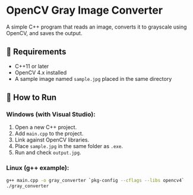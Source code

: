 # OpenCV Gray Image Converter

A simple C++ program that reads an image, converts it to grayscale using OpenCV, and saves the output.

## 🔧 Requirements

- C++11 or later
- OpenCV 4.x installed
- A sample image named `sample.jpg` placed in the same directory

## 🧪 How to Run

### Windows (with Visual Studio):

1. Open a new C++ project.
2. Add `main.cpp` to the project.
3. Link against OpenCV libraries.
4. Place `sample.jpg` in the same folder as `.exe`.
5. Run and check `output.jpg`.

### Linux (g++ example):

```bash
g++ main.cpp -o gray_converter `pkg-config --cflags --libs opencv4`
./gray_converter
